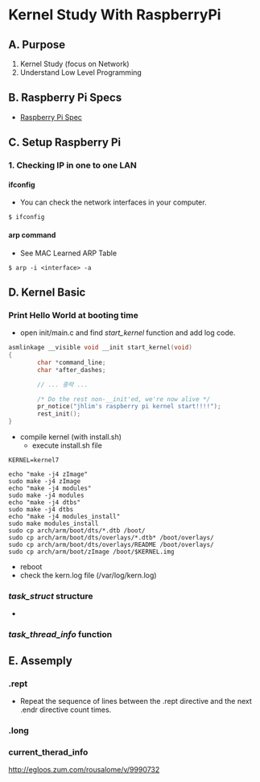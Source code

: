<link rel="stylesheet" type="text/css" media="all" href="https://shlomo90.github.io/homepage.css" />

# Kernel Study With RaspberryPi

## A. Purpose

1. Kernel Study (focus on Network)
2. Understand Low Level Programming

## B. Raspberry Pi Specs

* [Raspberry Pi Spec](raspberry_spec.md)

## C. Setup Raspberry Pi

### 1. Checking IP in one to one LAN

#### ifconfig

* You can check the network interfaces in your computer.
```
$ ifconfig
```

#### arp command

* See MAC Learned ARP Table
```
$ arp -i <interface> -a
```


## D. Kernel Basic

### Print Hello World at booting time

* open init/main.c and find *start_kernel* function and add log code.
```c
asmlinkage __visible void __init start_kernel(void)
{
        char *command_line;
        char *after_dashes;

        // ... 중략 ...

        /* Do the rest non-__init'ed, we're now alive */
        pr_notice("jhlim's raspberry pi kernel start!!!!");
        rest_init();
}
```
* compile kernel (with install.sh)
    * execute install.sh file

```
KERNEL=kernel7

echo "make -j4 zImage"
sudo make -j4 zImage
echo "make -j4 modules"
sudo make -j4 modules
echo "make -j4 dtbs"
sudo make -j4 dtbs
echo "make -j4 modules_install"
sudo make modules_install
sudo cp arch/arm/boot/dts/*.dtb /boot/
sudo cp arch/arm/boot/dts/overlays/*.dtb* /boot/overlays/
sudo cp arch/arm/boot/dts/overlays/README /boot/overlays/
sudo cp arch/arm/boot/zImage /boot/$KERNEL.img
```

* reboot
* check the kern.log file (/var/log/kern.log)

### *task_struct* structure

* 

### *task_thread_info* function




## E. Assemply

### .rept

* Repeat the sequence of lines between the .rept directive and the next .endr directive count times.


### .long 


### current_therad_info

http://egloos.zum.com/rousalome/v/9990732


